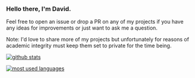 ### Hello there, I'm David.

Feel free to open an issue or drop a PR on any of my projects if you have any ideas for improvements or just want to ask me a question. 

Note: I'd love to share more of my projects but unfortunately for reasons of academic integrity must keep them set to private for the time being.

[![github stats](https://github-readme-stats.vercel.app/api?username=b1quad&show_icons=true&theme=dark&include_all_commits=true)](https://github.com/anuraghazra/github-readme-stats)

[![most used languages](https://github-readme-stats.vercel.app/api/top-langs/?username=b1quad&show_icons=true&theme=dark&hide=html&langs_count=10)](https://github.com/anuraghazra/github-readme-stats)
